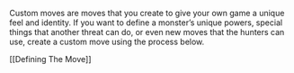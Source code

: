 
Custom moves are moves that you create to give your own game a unique feel and identity. If you want to define a monster’s unique powers, special things that another threat can do, or even new moves that the hunters can use, create a custom move using the process below.

[[Defining The Move]]
